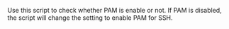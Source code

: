 Use this script to check whether PAM is enable or not. If PAM is disabled, the script will change the setting to enable PAM for SSH.  